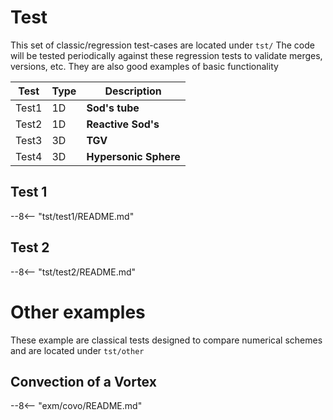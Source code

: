 # Test

This set of classic/regression test-cases are located under `tst/`
The code will be tested periodically against these regression tests to validate merges, versions, etc. They are also good examples of basic functionality


| Test                        |  Type          | Description                                                  |
| --------------------------- | ---------------|    --------------------------------------------------------- |
| Test1                       | 1D             |   **Sod's tube**                              |
| Test2                       | 1D             |   **Reactive Sod's**                              |
| Test3                       | 3D             |   **TGV**                              |
| Test4                       | 3D             |   **Hypersonic Sphere**                              |



## Test 1

--8<-- "tst/test1/README.md"

## Test 2

--8<-- "tst/test2/README.md"


# Other examples

These example are classical tests designed to compare  numerical schemes and 
are located under ```tst/other```

## Convection of a Vortex

--8<-- "exm/covo/README.md"
